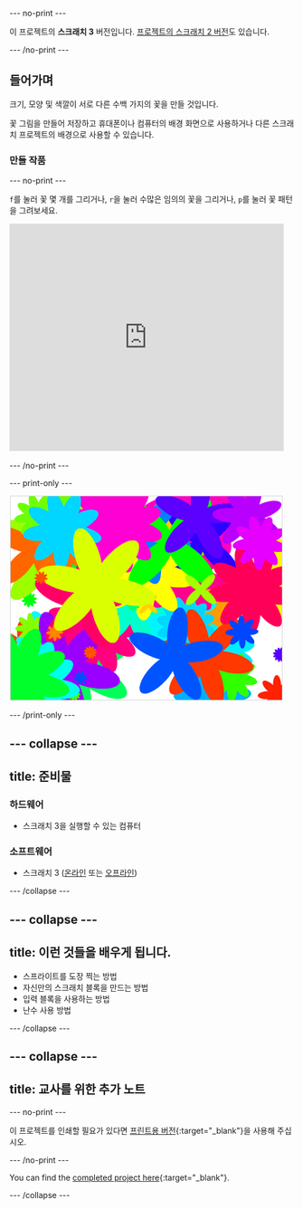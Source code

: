 \--- no-print \---

이 프로젝트의 **스크래치 3** 버전입니다. [프로젝트의 스크래치 2 버전](https://projects.raspberrypi.org/en/projects/flower-generator-scratch2)도 있습니다.

\--- /no-print \---

## 들어가며

크기, 모양 및 색깔이 서로 다른 수백 가지의 꽃을 만들 것입니다.

꽃 그림을 만들어 저장하고 휴대폰이나 컴퓨터의 배경 화면으로 사용하거나 다른 스크래치 프로젝트의 배경으로 사용할 수 있습니다.

### 만들 작품

\--- no-print \---

`f`를 눌러 꽃 몇 개를 그리거나, `r`을 눌러 수많은 임의의 꽃을 그리거나, `p`를 눌러 꽃 패턴을 그려보세요.

<div class="scratch-preview">
  <iframe allowtransparency="true" width="485" height="402" src="https://scratch.mit.edu/projects/embed/253355932/?autostart=false" frameborder="0" scrolling="no"></iframe>
</div>

\--- /no-print \---

\--- print-only \---

![임의의 꽃](images/flower-random.png)

\--- /print-only \---

## \--- collapse \---

## title: 준비물

### 하드웨어

+ 스크래치 3을 실행할 수 있는 컴퓨터

### 소프트웨어

+ 스크래치 3 ([온라인](https://rpf.io/scratch-on) 또는 [오프라인](https://rpf.io/scratch-off))

\--- /collapse \---

## \--- collapse \---

## title: 이런 것들을 배우게 됩니다.

+ 스프라이트를 도장 찍는 방법 
+ 자신만의 스크래치 블록을 만드는 방법
+ 입력 블록을 사용하는 방법 
+ 난수 사용 방법 

\--- /collapse \---

## \--- collapse \---

## title: 교사를 위한 추가 노트

\--- no-print \---

이 프로젝트를 인쇄할 필요가 있다면 [프린트용 버전](https://projects.raspberrypi.org/en/projects/flower-generator/print){:target="_blank"}을 사용해 주십시오.

\--- /no-print \---

You can find the [completed project here](https://rpf.io/p/en/flower-generator-get){:target="_blank"}.

\--- /collapse \---